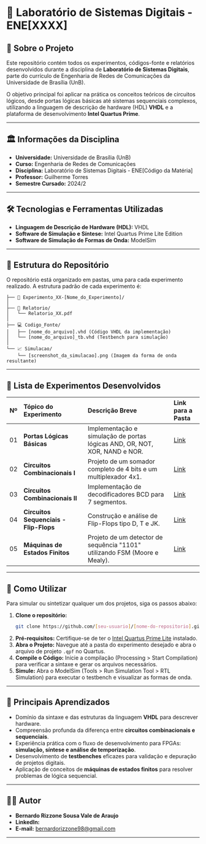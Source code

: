 # 🔬 Laboratório de Sistemas Digitais - ENE[XXXX]

## 📝 Sobre o Projeto

Este repositório contém todos os experimentos, códigos-fonte e relatórios desenvolvidos durante a disciplina de **Laboratório de Sistemas Digitais**, parte do currículo de Engenharia de Redes de Comunicações da Universidade de Brasília (UnB).

O objetivo principal foi aplicar na prática os conceitos teóricos de circuitos lógicos, desde portas lógicas básicas até sistemas sequenciais complexos, utilizando a linguagem de descrição de hardware (HDL) **VHDL** e a plataforma de desenvolvimento **Intel Quartus Prime**.

-----

## 🏛️ Informações da Disciplina

  * **Universidade:** Universidade de Brasília (UnB)
  * **Curso:** Engenharia de Redes de Comunicações
  * **Disciplina:** Laboratório de Sistemas Digitais - ENE[Código da Matéria]
  * **Professor:** Guilherme Torres
  * **Semestre Cursado:** 2024/2

-----

## 🛠️ Tecnologias e Ferramentas Utilizadas

  * **Linguagem de Descrição de Hardware (HDL):** VHDL
  * **Software de Simulação e Síntese:** Intel Quartus Prime Lite Edition
  * **Software de Simulação de Formas de Onda:** ModelSim
  

-----

## 📂 Estrutura do Repositório

O repositório está organizado em pastas, uma para cada experimento realizado. A estrutura padrão de cada experimento é:

```
├── 🧪 Experimento_XX-[Nome_do_Experimento]/
│
├── 📄 Relatorio/
│   └── Relatorio_XX.pdf  
│
├── 💻 Codigo_Fonte/
│   ├── [nome_do_arquivo].vhd (Código VHDL da implementação)
│   └── [nome_do_arquivo]_tb.vhd (Testbench para simulação)
│
└── 📈 Simulacao/
    └── [screenshot_da_simulacao].png (Imagem da forma de onda resultante)

```

-----

## 🧪 Lista de Experimentos Desenvolvidos

| Nº  | Tópico do Experimento             | Descrição Breve                                                               | Link para a Pasta                                                                 |
| :-: | :-------------------------------- | :---------------------------------------------------------------------------- | :-------------------------------------------------------------------------------- |
| 01  | **Portas Lógicas Básicas** | Implementação e simulação de portas lógicas AND, OR, NOT, XOR, NAND e NOR.    | [Link](https://www.google.com/search?q=./%F0%9F%A7%AA%2520Experimento_01-Portas_Logicas)                                       |
| 02  | **Circuitos Combinacionais I** | Projeto de um somador completo de 4 bits e um multiplexador 4x1.              | [Link](https://www.google.com/search?q=./%F0%9F%A7%AA%2520Experimento_02-Circuitos_Combinacionais_I)                            |
| 03  | **Circuitos Combinacionais II** | Implementação de decodificadores BCD para 7 segmentos.                         | [Link](https://www.google.com/search?q=./%F0%9F%A7%AA%2520Experimento_03-Circuitos_Combinacionais_II)                           |
| 04  | **Circuitos Sequenciais - Flip-Flops** | Construção e análise de Flip-Flops tipo D, T e JK.                            | [Link](https://www.google.com/search?q=./%F0%9F%A7%AA%2520Experimento_04-Circuitos_Sequenciais)                                |
| 05  | **Máquinas de Estados Finitos** | Projeto de um detector de sequência "1101" utilizando FSM (Moore e Mealy).    | [Link](https://www.google.com/search?q=./%F0%9F%A7%AA%2520Experimento_05-Maquinas_de_Estados)                                 |                                  | |

-----

## 🚀 Como Utilizar

Para simular ou sintetizar qualquer um dos projetos, siga os passos abaixo:

1.  **Clone o repositório:**
    ```bash
    git clone https://github.com/[seu-usuario]/[nome-do-repositorio].git
    ```
2.  **Pré-requisitos:** Certifique-se de ter o [Intel Quartus Prime Lite](https://www.intel.com.br/content/www/br/pt/software/programmable/quartus-prime/download.html) instalado.
3.  **Abra o Projeto:** Navegue até a pasta do experimento desejado e abra o arquivo de projeto `.qpf` no Quartus.
4.  **Compile o Código:** Inicie a compilação (Processing \> Start Compilation) para verificar a sintaxe e gerar os arquivos necessários.
5.  **Simule:** Abra o ModelSim (Tools \> Run Simulation Tool \> RTL Simulation) para executar o testbench e visualizar as formas de onda.

-----

## 🎯 Principais Aprendizados

  * Domínio da sintaxe e das estruturas da linguagem **VHDL** para descrever hardware.
  * Compreensão profunda da diferença entre **circuitos combinacionais e sequenciais**.
  * Experiência prática com o fluxo de desenvolvimento para FPGAs: **simulação, síntese e análise de temporização**.
  * Desenvolvimento de **testbenches** eficazes para validação e depuração de projetos digitais.
  * Aplicação de conceitos de **máquinas de estados finitos** para resolver problemas de lógica sequencial.

-----

## 👨‍💻 Autor

  * **Bernardo Rizzone Sousa Vale de Araujo**
  * **LinkedIn:** 
  * **E-mail:** bernardorizzone98@gmail.com

-----
